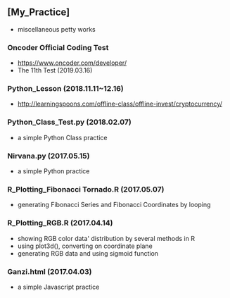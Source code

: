 ## [My_Practice]
- miscellaneous petty works

### Oncoder Official Coding Test
- https://www.oncoder.com/developer/
- The 11th Test (2019.03.16)

### Python_Lesson (2018.11.11~12.16)
- http://learningspoons.com/offline-class/offline-invest/cryptocurrency/

### Python_Class_Test.py (2018.02.07)
- a simple Python Class practice

### Nirvana.py (2017.05.15)
- a simple Python practice

### R_Plotting_Fibonacci Tornado.R (2017.05.07)
- generating Fibonacci Series and Fibonacci Coordinates by looping

### R_Plotting_RGB.R (2017.04.14)
- showing RGB color data' distribution by several methods in R
- using plot3d(), converting on coordinate plane
- generating RGB data and using sigmoid function

### Ganzi.html (2017.04.03)
- a simple Javascript practice
